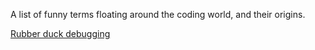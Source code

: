 
A list of funny terms floating around the coding world, and their origins. 

[Rubber duck debugging](https://en.wikipedia.org/wiki/Rubber_duck_debugging)
